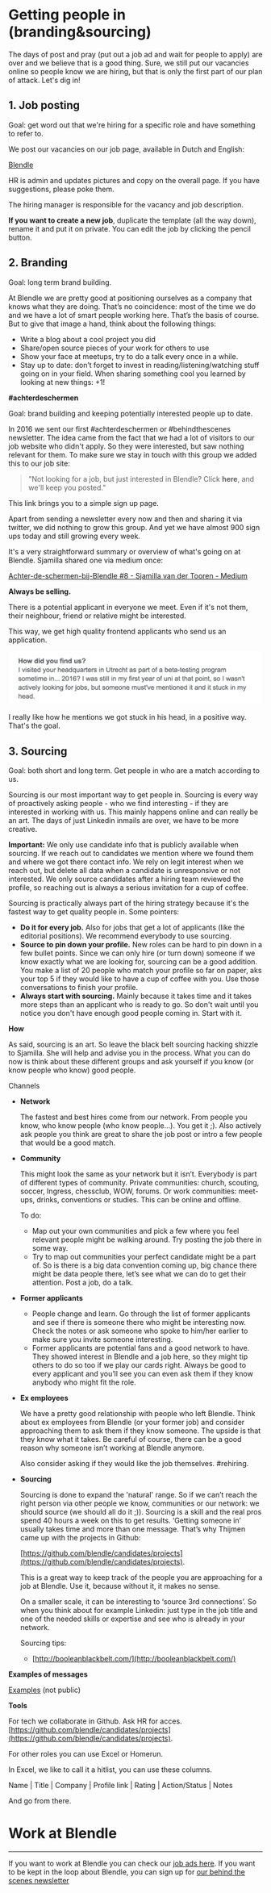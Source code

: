 # Getting people in (branding&sourcing)

The days of post and pray (put out a job ad and wait for people to apply) are over and we believe that is a good thing. Sure, we still put our vacancies online so people know we are hiring, but that is only the first part of our plan of attack. Let's dig in!

## 1. Job posting

Goal: get word out that we're hiring for a specific role and have something to refer to.

We post our vacancies on our job page, available in Dutch and English:

[Blendle](https://blendle.homerun.co/)

HR is admin and updates pictures and copy on the overall page. If you have suggestions, please poke them. 

The hiring manager is responsible for the vacancy and job description.

**If you want to create a new job**, duplicate the template (all the way down), rename it and put it on private. You can edit the job by clicking the pencil button.

## 2. Branding

Goal: long term brand building.

At Blendle we are pretty good at positioning ourselves as a company that knows what they are doing. That’s no coincidence: most of the time we do and we have a lot of smart people working here. That’s the basis of course. But to give that image a hand, think about the following things:

- Write a blog about a cool project you did
- Share/open source pieces of your work for others to use
- Show your face at meetups, try to do a talk every once in a while.
- Stay up to date: don’t forget to invest in reading/listening/watching stuff going on in your field. When sharing something cool you learned by looking at new things: +1!

**#achterdeschermen**

Goal: brand building and keeping potentially interested people up to date.

In 2016 we sent our first #achterdeschermen or #behindthescenes newsletter. The idea came from the fact that we had a lot of visitors to our job website who didn't apply. So they were interested, but saw nothing relevant for them. To make sure we stay in touch with this group we added this to our job site:

> "Not looking for a job, but just interested in Blendle? Click **here**, and we'll keep you posted."
> 

This link brings you to a simple sign up page. 

Apart from sending a newsletter every now and then and sharing it via twitter, we did nothing to grow this group. And yet we have almost 900 sign ups today and still growing every week. 

It's a very straightforward summary or overview of what's going on at Blendle. Sjamilla shared one via medium once: 

[Achter-de-schermen-bij-Blendle #8 - Sjamilla van der Tooren - Medium](https://medium.com/@sjamillavdtooren/achter-de-schermen-bij-blendle-8-2cb3cc134d50)

**Always be selling.** 

There is a potential applicant in everyone we meet. Even if it's not them, their neighbour, friend or relative might be interested. 

This way, we get high quality frontend applicants who send us an application.

![Getting%20people%20in%20(branding&sourcing)%20151b95f75dcc40a3bc5c6d581d173276/Schermafbeelding2018-07-09om06.43.15.png](Getting%20people%20in%20(branding&sourcing)%20151b95f75dcc40a3bc5c6d581d173276/Schermafbeelding2018-07-09om06.43.15.png)

I really like how he mentions we got stuck in his head, in a positive way. That's the goal.

## 3. Sourcing

Goal: both short and long term. Get people in who are a match according to us. 

Sourcing is our most important way to get people in. Sourcing is every way of proactively asking people - who we find interesting - if they are interested in working with us. This mainly happens online and can really be an art. The days of just Linkedin inmails are over, we have to be more creative.

**Important:** We only use candidate info that is publicly available when sourcing. If we reach out to candidates we mention where we found them and where we got there contact info. We rely on legit interest when we reach out, but delete all data when a candidate is unresponsive or not interested. We only source candidates after a hiring team reviewed the profile, so reaching out is always a serious invitation for a cup of coffee.

Sourcing is practically always part of the hiring strategy because it's the fastest way to get quality people in. Some pointers:

- **Do it for every job.** Also for jobs that get a lot of applicants (like the editorial positions). We recommend everybody to use sourcing.
- **Source to pin down your profile.** New roles can be hard to pin down in a few bullet points. Since we can only hire (or turn down) someone if we know exactly what we are looking for, sourcing can be a good addition. You make a list of 20 people who match your profile so far on paper, aks your top 5 if they would like to have a cup of coffee with you. Use those conversations to finish your profile.
- **Always start with sourcing.** Mainly because it takes time and it takes more steps than an applicant who is ready to go. So don't wait until you notice you don't have enough good people coming in. Start with it.

**How**

As said, sourcing is an art. So leave the black belt sourcing hacking shizzle to Sjamilla. She will help and advise you in the process. What you can do now is think about these different groups and ask yourself if you know (or know people who know) good people.

Channels

- **Network**
    
    The fastest and best hires come from our network. From people you know, who know people (who know people…). You get it ;). Also actively ask people you think are great to share the job post or intro a few people that would be a good match.
    
- **Community**
    
    This might look the same as your network but it isn’t. Everybody is part of different types of community. Private communities: church, scouting, soccer, Ingress, chessclub, WOW, forums. Or work communities: meet-ups, drinks, conventions or studies. This can be online and offline.
    
    To do:
    
    - Map out your own communities and pick a few where you feel relevant people might be walking around. Try posting the job there in some way.
    - Try to map out communities your perfect candidate might be a part of. So is there is a big data convention coming up, big chance there might be data people there, let’s see what we can do to get their attention. Post a job, do a talk.
- **Former applicants**
    - People change and learn. Go through the list of former applicants and see if there is someone there who might be interesting now. Check the notes or ask someone who spoke to him/her earlier to make sure you invite someone interesting.
    - Former applicants are potential fans and a good network to have. They showed interest in Blendle and a job here, so they might tip others to do so too if we play our cards right. Always be good to every applicant and you’ll see you can even ask them if they know anybody who might fit the role.
- **Ex employees**
    
    We have a pretty good relationship with people who left Blendle. Think about ex employees from Blendle (or your former job) and consider approaching them to ask them if they know someone. The upside is that they know what it takes. Be careful of course, there can be a good reason why someone isn’t working at Blendle anymore.
    
    Also consider asking if they would like the job themselves. #rehiring.
    
- **Sourcing**
    
    Sourcing is done to expand the 'natural' range. So if we can’t reach the right person via other people we know, communities or our network: we should source (we should all do it ;)). Sourcing is a skill and the real pros spend 40 hours a week on this to get results. ‘Getting someone in’ usually takes time and more than one message. That’s why Thijmen came up with the projects in Github: 
    
    [https://github.com/blendle/candidates/projects](https://github.com/blendle/candidates/projects).
    
    This is a great way to keep track of the people you are approaching for a job at Blendle. Use it, because without it, it makes no sense.
    
    On a smaller scale, it can be interesting to ‘source 3rd connections’. So when you think about for example Linkedin: just type in the job title and one of the needed skills or expertise and see who is already in your network.
    
    Sourcing tips:
    
    - [http://booleanblackbelt.com/](http://booleanblackbelt.com/)
    

**Examples of messages**

[Examples](https://www.notion.so/17846899d46d467daea10b62ccf564ff?pvs=21) (not public)

**Tools**

For tech we collaborate in Github. Ask HR for acces. [https://github.com/blendle/candidates/projects](https://github.com/blendle/candidates/projects).

For other roles you can use Excel or Homerun. 

In Excel, we like to call it a hitlist, you can use these columns.

Name | Title | Company | Profile link | Rating | Action/Status | Notes

And go from there.

# Work at Blendle

---

If you want to work at Blendle you can check our [job ads here](https://blendle.homerun.co/). If you want to be kept in the loop about Blendle, you can sign up for [our behind the scenes newsletter](https://blendle.homerun.co/yes-keep-me-posted/tr/apply?token=8092d4128c306003d97dd3821bad06f2)
